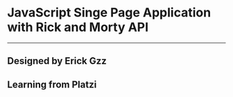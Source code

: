 # JavaScript Singe Page Application with Rick and Morty API
---
## Designed by Erick Gzz
## Learning from Platzi
